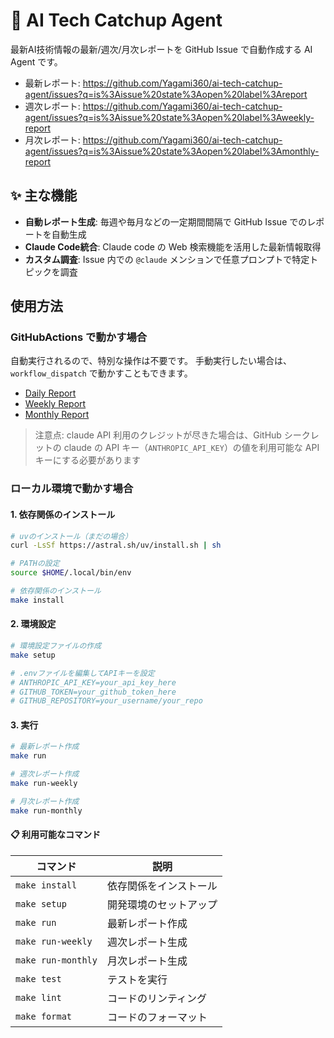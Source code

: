 # 🤖 AI Tech Catchup Agent

最新AI技術情報の最新/週次/月次レポートを GitHub Issue で自動作成する AI Agent です。

- 最新レポート: https://github.com/Yagami360/ai-tech-catchup-agent/issues?q=is%3Aissue%20state%3Aopen%20label%3Areport
- 週次レポート: https://github.com/Yagami360/ai-tech-catchup-agent/issues?q=is%3Aissue%20state%3Aopen%20label%3Aweekly-report
- 月次レポート: https://github.com/Yagami360/ai-tech-catchup-agent/issues?q=is%3Aissue%20state%3Aopen%20label%3Amonthly-report

## ✨ 主な機能

- **自動レポート生成**: 毎週や毎月などの一定期間間隔で GitHub Issue でのレポートを自動生成
- **Claude Code統合**: Claude code の Web 検索機能を活用した最新情報取得
- **カスタム調査**: Issue 内での `@claude` メンションで任意プロンプトで特定トピックを調査

## 使用方法

### GitHubActions で動かす場合

自動実行されるので、特別な操作は不要です。
手動実行したい場合は、`workflow_dispatch` で動かすこともできます。

- [Daily Report](https://github.com/Yagami360/ai-tech-catchup-agent/actions/workflows/daily-report.yml)
- [Weekly Report](https://github.com/Yagami360/ai-tech-catchup-agent/actions/workflows/weekly-report.yml)
- [Monthly Report](https://github.com/Yagami360/ai-tech-catchup-agent/actions/workflows/monthly-report.yml)

> 注意点: claude API 利用のクレジットが尽きた場合は、GitHub シークレットの claude の API キー（`ANTHROPIC_API_KEY`）の値を利用可能な API キーにする必要があります

### ローカル環境で動かす場合

#### 1. 依存関係のインストール

```bash
# uvのインストール（まだの場合）
curl -LsSf https://astral.sh/uv/install.sh | sh

# PATHの設定
source $HOME/.local/bin/env

# 依存関係のインストール
make install
```

#### 2. 環境設定

```bash
# 環境設定ファイルの作成
make setup

# .envファイルを編集してAPIキーを設定
# ANTHROPIC_API_KEY=your_api_key_here
# GITHUB_TOKEN=your_github_token_here
# GITHUB_REPOSITORY=your_username/your_repo
```

#### 3. 実行

```bash
# 最新レポート作成
make run

# 週次レポート作成
make run-weekly

# 月次レポート作成
make run-monthly
```

#### 📋 利用可能なコマンド

| コマンド | 説明 |
|---------|------|
| `make install` | 依存関係をインストール |
| `make setup` | 開発環境のセットアップ |
| `make run` | 最新レポート作成 |
| `make run-weekly` | 週次レポート生成 |
| `make run-monthly` | 月次レポート生成 |
| `make test` | テストを実行 |
| `make lint` | コードのリンティング |
| `make format` | コードのフォーマット |
